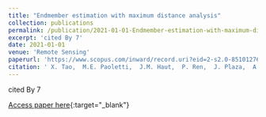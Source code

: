 ```yaml
---
title: "Endmember estimation with maximum distance analysis"
collection: publications
permalink: /publication/2021-01-01-Endmember-estimation-with-maximum-distance-analysis
excerpt: 'cited By 7'
date: 2021-01-01
venue: 'Remote Sensing'
paperurl: 'https://www.scopus.com/inward/record.uri?eid=2-s2.0-85101276880&doi=10.3390%2frs13040713&partnerID=40&md5=1d0cfe5869a1b81c18c2a482cad9fc6a'
citation: ' X. Tao,  M.E. Paoletti,  J.M. Haut,  P. Ren,  J. Plaza,  A. Plaza, &quot;Endmember estimation with maximum distance analysis.&quot; Remote Sensing, 2021.'
---
```

cited By 7

[Access paper here](https://www.scopus.com/inward/record.uri?eid=2-s2.0-85101276880&doi=10.3390%2frs13040713&partnerID=40&md5=1d0cfe5869a1b81c18c2a482cad9fc6a){:target="_blank"}
